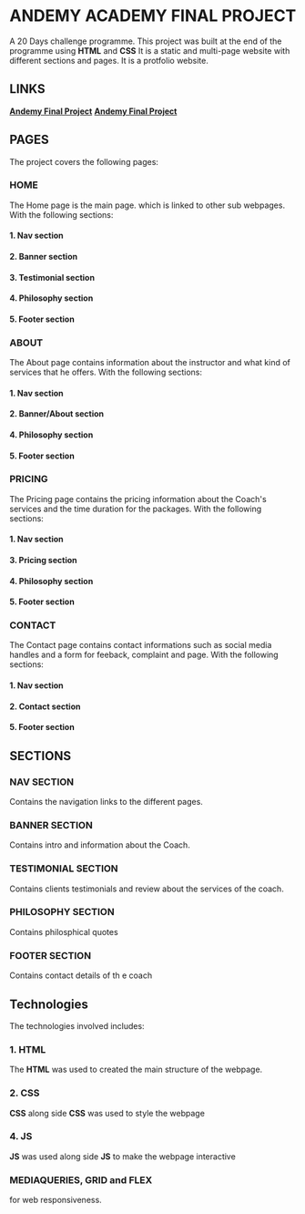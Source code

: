# ANDEMY ACADEMY FINAL PROJECT
A 20 Days challenge programme. This project was built at the end of the programme using **HTML** and **CSS**
It is a static and multi-page website with different sections and pages.
It is a protfolio website.

## LINKS
  **[Andemy Final Project](https://judechuks.github.io/andemy-project/ "Andemy final project on github pages")**
  **[Andemy Final Project](https://andemy-project.netlify.app/ "Andemy final project on netlify")**

## PAGES
The project covers the following pages:
### HOME
The Home page is the main page. which is linked to other sub webpages.
With the following sections: 
#### 1. Nav section
#### 2. Banner section
#### 3. Testimonial section
#### 4. Philosophy section
#### 5. Footer section

### ABOUT
The About page contains information about the instructor and what kind of services that he offers. With the following sections: 
#### 1. Nav section
#### 2. Banner/About section
#### 4. Philosophy section
#### 5. Footer section

### PRICING
The Pricing page contains the pricing information about the Coach's services and the time duration for the packages. With the following sections: 
#### 1. Nav section
#### 3. Pricing section
#### 4. Philosophy section
#### 5. Footer section

### CONTACT
The Contact page contains contact informations such as social media handles and a form for feeback, complaint and page. With the following sections: 
#### 1. Nav section
#### 2. Contact section
#### 5. Footer section

## SECTIONS
### NAV SECTION
Contains the navigation links to the different pages.

### BANNER SECTION
Contains intro and information about the Coach. 

### TESTIMONIAL SECTION
Contains clients testimonials and review about the services of the coach.

### PHILOSOPHY SECTION
Contains philosphical quotes

### FOOTER SECTION
Contains contact details of th e coach


## Technologies
The technologies involved includes:
### 1. HTML
The **HTML** was used to created the main structure of the webpage.
### 2. CSS
**CSS** along side **CSS** was used to style the webpage
### 4. JS
**JS** was used along side **JS** to make the webpage interactive
### MEDIAQUERIES, GRID and FLEX
 for web responsiveness.